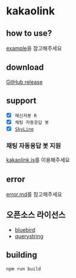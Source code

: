 # kakaolink
## how to use?
[example](https://github.com/naijun0403/kakaolink/blob/main/example)을 참고해주세요

## download
[GitHub release](https://github.com/naijun0403/kakaolink/releases)

## support
- [x] `메신저봇 R`
- [x] `채팅 자동응답 봇`
- [x] [`SkyLine`](https://github.com/SkyLineLab/SkyLine)

### 채팅 자동응답 봇 지원
[kakaolink.js](/dist/kakaolink.js)를 이용해주세요

## error
[error.md](/doc/user/error.md)를 참고해주세요

## 오픈소스 라이선스
- [bluebird](https://github.com/petkaantonov/bluebird/blob/master/LICENSE)
- [querystring](https://github.com/Gozala/querystring/blob/master/LICENSE)

## building
`npm run build`